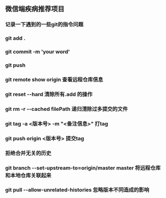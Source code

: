 ## 微信端疾病推荐项目

### 记录一下遇到的一些git的指令问题

### git add .
### git commit -m 'your word'
### git push   

### git remote show origin  查看远程仓库信息

### git reset --hard 清除所有.add 的操作

### git rm -r --cached filePath  递归清除过多提交的文件

### git tag -a <版本号> -m "<备注信息>"   打tag
### git push origin <版本号>    提交tag

### 拒绝合并无关的历史
### git branch --set-upstream-to=origin/master master   将远程仓库和本地仓库关联起来
### git pull --allow-unrelated-histories    忽略版本不同造成的影响







